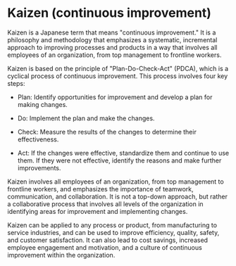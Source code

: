 # Kaizen (continuous improvement)

Kaizen is a Japanese term that means "continuous improvement." It is a philosophy and methodology that emphasizes a systematic, incremental approach to improving processes and products in a way that involves all employees of an organization, from top management to frontline workers.

Kaizen is based on the principle of "Plan-Do-Check-Act" (PDCA), which is a cyclical process of continuous improvement. This process involves four key steps:

* Plan: Identify opportunities for improvement and develop a plan for making changes.

* Do: Implement the plan and make the changes.

* Check: Measure the results of the changes to determine their effectiveness.

* Act: If the changes were effective, standardize them and continue to use them. If they were not effective, identify the reasons and make further improvements.

Kaizen involves all employees of an organization, from top management to frontline workers, and emphasizes the importance of teamwork, communication, and collaboration. It is not a top-down approach, but rather a collaborative process that involves all levels of the organization in identifying areas for improvement and implementing changes.

Kaizen can be applied to any process or product, from manufacturing to service industries, and can be used to improve efficiency, quality, safety, and customer satisfaction. It can also lead to cost savings, increased employee engagement and motivation, and a culture of continuous improvement within the organization.
